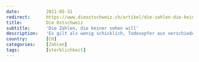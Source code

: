 ```yaml
---
date:          2021-05-31
redirect:      https://www.dieostschweiz.ch/artikel/die-zahlen-die-keiner-sehen-will-LJpRnPo
title:         Die Ostschweiz
subtitle:      'Die Zahlen, die keiner sehen will'
description:   'Es gilt als wenig schicklich, Todesopfer aus verschiedenen Altersgruppen gegeneinander aufzurechnen, weil hinter jedem Fall ein individuelles Schicksal steckt. Doch wenn Massnahmen die gesamte Gesellschaft betreffen, bleibt nichts anders übrig, um die Verhältnismässigkeit aufzuzeigen.'
country:       [CH]
categories:    [Zahlen]
tags:          [sterblichkeit]
---
```

